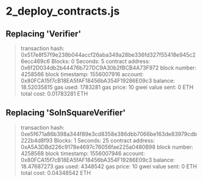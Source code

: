 2_deploy_contracts.js
=====================

   Replacing 'Verifier'
   --------------------
   > transaction hash:    0x517e8f57f9e238b044accf26aba349a28be336fd327f55418e945c26ecc469c6
   > Blocks: 0            Seconds: 5
   > contract address:    0x6f2D034db2b44476b727DC9A30b2fBCB4A73F972
   > block number:        4258566
   > block timestamp:     1556007916
   > account:             0x80FCA15f7cB18EA5fAF18456bA354F19286E09c3
   > balance:             18.52035815
   > gas used:            1783281
   > gas price:           10 gwei
   > value sent:          0 ETH
   > total cost:          0.01783281 ETH


   Replacing 'SolnSquareVerifier'
   ------------------------------
   > transaction hash:    0xe5f671a86b398a344f89e3cd8358e386dbb7066be163de83979cdb222b4d8f93
   > Blocks: 1            Seconds: 25
   > contract address:    0xA5A3DBd226c9178e4697c76056fae225a0480B98
   > block number:        4258568
   > block timestamp:     1556007946
   > account:             0x80FCA15f7cB18EA5fAF18456bA354F19286E09c3
   > balance:             18.47687273
   > gas used:            4348542
   > gas price:           10 gwei
   > value sent:          0 ETH
   > total cost:          0.04348542 ETH
